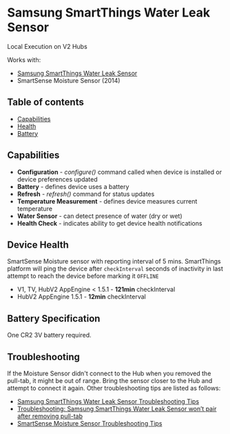 # Samsung SmartThings Water Leak Sensor

Local Execution on V2 Hubs

Works with: 

* [Samsung SmartThings Water Leak Sensor](https://shop.smartthings.com/#!/products/samsung-smartthings-water-leak-sensor)
* SmartSense Moisture Sensor (2014)

## Table of contents

* [Capabilities](#capabilities)
* [Health](#device-health)
* [Battery](#battery-specification)

## Capabilities

* **Configuration** - _configure()_ command called when device is installed or device preferences updated
* **Battery** - defines device uses a battery
* **Refresh** - _refresh()_ command for status updates
* **Temperature Measurement** - defines device measures current temperature
* **Water Sensor** - can detect presence of water (dry or wet)
* **Health Check** - indicates ability to get device health notifications

## Device Health

SmartSense Moisture sensor with reporting interval of 5 mins.
SmartThings platform will ping the device after `checkInterval` seconds of inactivity in last attempt to reach the device before marking it `OFFLINE` 

* V1, TV, HubV2 AppEngine < 1.5.1 - __121min__ checkInterval
* HubV2 AppEngine 1.5.1 - __12min__ checkInterval

## Battery Specification

One CR2 3V battery required.

## Troubleshooting

If the Moisture Sensor didn't connect to the Hub when you removed the pull-tab, it might be out of range. 
Bring the sensor closer to the Hub and attempt to connect it again.
Other troubleshooting tips are listed as follows:
* [Samsung SmartThings Water Leak Sensor Troubleshooting Tips](https://support.smartthings.com/hc/en-us/articles/205957630)
* [Troubleshooting: Samsung SmartThings Water Leak Sensor won’t pair after removing pull-tab](https://support.smartthings.com/hc/en-us/articles/204966616-Troubleshooting-Samsung-SmartThings-device-won-t-pair-after-removing-pull-tab)
* [SmartSense Moisture Sensor Troubleshooting Tips](https://support.smartthings.com/hc/en-us/articles/202847044-SmartSense-Moisture-Sensor)
